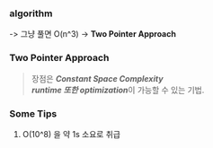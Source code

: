 ### algorithm 

-> 그냥 풀면 O(n^3)
-> **Two Pointer Approach**

### Two Pointer Approach
> 장점은 ***Constant Space Complexity***    
>  ***runtime 또한 optimization***이 가능할 수 있는 기법.


### Some Tips
1. O(10^8) 을 약 1s 소요로 취급
